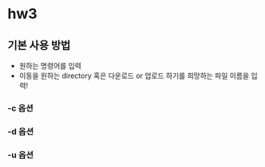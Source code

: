 # hw3

## 기본 사용 방법
* 원하는 명령어를 입력
* 이동을 원하는 directory 혹은 다운로드 or 업로드 하기를 희망하는 파일 이름을 입력!
### -c 옵션

### -d 옵션

### -u 옵션
